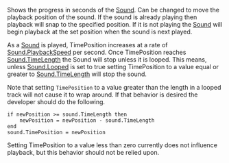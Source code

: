 Shows the progress in seconds of the [Sound](https://create.roblox.com/docs/reference/engine/classes/Sound). Can be changed to move the
playback position of the sound. If the sound is already playing then
playback will snap to the specified position. If it is not playing the
[Sound](https://create.roblox.com/docs/reference/engine/classes/Sound) will begin playback at the set position when the sound is next
played.

As a [Sound](https://create.roblox.com/docs/reference/engine/classes/Sound) is played, TimePosition increases at a rate of
[Sound.PlaybackSpeed](https://create.roblox.com/docs/reference/engine/classes/Sound#PlaybackSpeed) per second. Once TimePosition reaches
[Sound.TimeLength](https://create.roblox.com/docs/reference/engine/classes/Sound#TimeLength) the Sound will stop unless it is looped. This means,
unless [Sound.Looped](https://create.roblox.com/docs/reference/engine/classes/Sound#Looped) is set to true setting TimePosition to a value equal
or greater to [Sound.TimeLength](https://create.roblox.com/docs/reference/engine/classes/Sound#TimeLength) will stop the sound.

Note that setting `TimePosition` to a value greater than the length in a
looped track will not cause it to wrap around. If that behavior is desired
the developer should do the following.

    if newPosition >= sound.TimeLength then
    	newPosition = newPosition - sound.TimeLength
    end
    sound.TimePosition = newPosition

Setting TimePosition to a value less than zero currently does not
influence playback, but this behavior should not be relied upon.